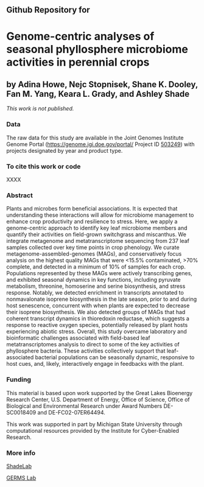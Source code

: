 ## Github Repository for
# Genome-centric analyses of seasonal phyllosphere microbiome activities in perennial crops

## by Adina Howe, Nejc Stopnisek, Shane K. Dooley, Fan M. Yang, Keara L. Grady, and Ashley Shade


<i>This work is not published.</i>


### Data
The raw data for this study are available in the Joint Genomes Institute Genome Portal (https://genome.jgi.doe.gov/portal/ Project ID [503249](https://genome.jgi.doe.gov/portal/Seadynanfunction)) with projects designated by year and product type.


### To cite this work or code
XXXX


### Abstract
Plants and microbes form beneficial associations. It is expected that understanding these interactions will allow for microbiome management to enhance crop productivity and resilience to stress.  Here, we apply a genome-centric approach to identify key leaf microbiome members and quantify their activities on field-grown switchgrass and miscanthus.  We integrate metagenome and metatranscriptome sequencing from 237 leaf samples collected over key time points in crop phenology. We curate metagenome-assembled-genomes (MAGs), and conservatively focus analysis on the highest quality MAGs that were <15.5% contaminated, >70% complete, and detected in a minimum of 10% of samples for each crop.  Populations represented by these MAGs were actively transcribing genes, and exhibited seasonal dynamics in key functions, including pyruvate metabolism, threonine, homoserine and serine biosynthesis, and stress response.  Notably, we detected enrichment in transcripts annotated to nonmavalonate isoprene biosynthesis in the late season, prior to and during host senescence, concurrent with when plants are expected to decrease their isoprene biosynthesis.  We also detected groups of MAGs that had coherent transcript dynamics in thioredoxin reductase, which suggests a response to reactive oxygen species, potentially released by plant hosts experiencing abiotic stress.  Overall, this study overcame laboratory and bioinformatic challenges associated with field-based leaf metatranscriptomes analysis to direct to some of the key activities of phyllosphere bacteria. These activities collectively support that leaf-associated bacterial populations can be seasonally dynamic, responsive to host cues, and, likely, interactively engage in feedbacks with the plant.  


### Funding
This material is based upon work supported by the Great Lakes Bioenergy Research Center, U.S. Department of Energy, Office of Science, Office of Biological and Environmental Research under Award Numbers DE-SC0018409 and DE-FC02-07ER64494.

This work was supported in part by Michigan State University through computational resources provided by the Institute for Cyber-Enabled Research.



### More info
[ShadeLab](http://ashley17061.wixsite.com/shadelab/home)

[GERMS Lab](http://www.germslab.org/about/)
